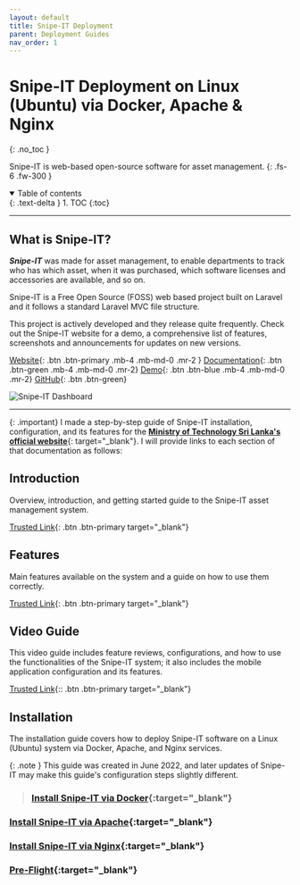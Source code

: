 ```yaml
---
layout: default
title: Snipe-IT Deployment
parent: Deployment Guides
nav_order: 1
---
```


# Snipe-IT Deployment on Linux (Ubuntu) via Docker, Apache & Nginx
{: .no_toc }

Snipe-IT is web-based open-source software for asset management.
{: .fs-6 .fw-300 }

<details open markdown="block">
  <summary>
    Table of contents
  </summary>
  {: .text-delta }
1. TOC
{:toc}
</details>

---

## What is Snipe-IT?

**_Snipe-IT_** was made for asset management, to enable departments to track who has which asset, when it was purchased, which software licenses and accessories are available, and so on.

Snipe-IT is a Free Open Source (FOSS) web based project built on Laravel and it follows a standard Laravel MVC file structure.

This project is actively developed and they release quite frequently. Check out the Snipe-IT website for a demo, a comprehensive list of features, screenshots and announcements for updates on new versions.

[Website](https://snipeitapp.com/){: .btn .btn-primary .mb-4 .mb-md-0 .mr-2 }
[Documentation](https://snipe-it.readme.io/docs){: .btn .btn-green .mb-4 .mb-md-0 .mr-2}
[Demo](https://snipeitapp.com/demo){: .btn .btn-blue .mb-4 .mb-md-0 .mr-2}
[GitHub](https://github.com/snipe/snipe-it){: .btn .btn-green}

![Snipe-IT Dashboard](../../../assets/images/snipe-it.webp)

---

{: .important}
I made a step-by-step guide of Snipe-IT installation, configuration, and its features for the [**Ministry of Technology Sri Lanka's official website**](https://mot.gov.lk){: target="\_blank"}. I will provide links to each section of that documentation as follows:

## Introduction
Overview, introduction, and getting started guide to the Snipe-IT asset management system.

[Trusted Link](https://mot.gov.lk/docs/resources/playbook/Guides%20and%20Tutorials/Asset%20Management%20using%20Snipe-IT/tutorial-Snipe-IT-Guide){: .btn .btn-primary target="\_blank"}

## Features
Main features available on the system and a guide on how to use them correctly.

[Trusted Link](https://mot.gov.lk/docs/resources/playbook/Guides%20and%20Tutorials/Asset%20Management%20using%20Snipe-IT/tutorial-Snipe-IT-Guide-Features){: .btn .btn-primary target="\_blank"}

## Video Guide
This video guide includes feature reviews, configurations, and how to use the functionalities of the Snipe-IT system; it also includes the mobile application configuration and its features.

[Trusted Link](https://mot.gov.lk/docs/resources/playbook/Guides%20and%20Tutorials/Asset%20Management%20using%20Snipe-IT/Video%20guide){:: .btn .btn-primary target="\_blank"}

## Installation
The installation guide covers how to deploy Snipe-IT software on a Linux (Ubuntu) system via Docker, Apache, and Nginx services.

{: .note }
This guide was created in June 2022, and later updates of Snipe-IT may make this guide's configuration steps slightly different.

> ### [Install Snipe-IT via Docker](https://mot.gov.lk/docs/resources/playbook/Guides%20and%20Tutorials/Asset%20Management%20using%20Snipe-IT/tutorial-Snipe-IT-Guide-Installation#install-snipe-it-docker){:target="\_blank"}
### [Install Snipe-IT via Apache](https://mot.gov.lk/docs/resources/playbook/Guides%20and%20Tutorials/Asset%20Management%20using%20Snipe-IT/tutorial-Snipe-IT-Guide-Installation#install-snipe-it-apache){:target="\_blank"}
### [Install Snipe-IT via Nginx](https://mot.gov.lk/docs/resources/playbook/Guides%20and%20Tutorials/Asset%20Management%20using%20Snipe-IT/tutorial-Snipe-IT-Guide-Installation#install-snipe-it-nginx){:target="\_blank"}
### [Pre-Flight](https://mot.gov.lk/docs/resources/playbook/Guides%20and%20Tutorials/Asset%20Management%20using%20Snipe-IT/tutorial-Snipe-IT-Guide-Pre-Flight){:target="\_blank"}


